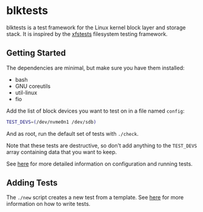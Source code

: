 # blktests

blktests is a test framework for the Linux kernel block layer and storage
stack. It is inspired by the [xfstests](https://git.kernel.org/pub/scm/fs/xfs/xfstests-dev.git/)
filesystem testing framework.

## Getting Started

The dependencies are minimal, but make sure you have them installed:

- bash
- GNU coreutils
- util-linux
- fio

Add the list of block devices you want to test on in a file named `config`:

```sh
TEST_DEVS=(/dev/nvme0n1 /dev/sdb)
```

And as root, run the default set of tests with `./check`.

Note that these tests are destructive, so don't add anything to the `TEST_DEVS`
array containing data that you want to keep.

See [here](Documentation/running-tests.md) for more detailed information on
configuration and running tests.

## Adding Tests

The `./new` script creates a new test from a template. See
[here](Documentation/writing-tests.md) for more information on how to write
tests.
